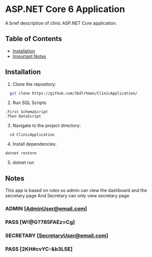 # ASP.NET Core 6 Application

A brief description of clinic ASP.NET Core application.

## Table of Contents

- [Installation](#installation)
- [Important Notes](#notes)
  
## Installation

1. Clone the repository:

 ```bash
   git clone https://github.com/3bdlrhman/ClinicApplication/
```

2. Run SQL Scripts
```
.First SchemaScript
.Then DataScript
```

3. Navigate to the project directory:
```
  cd ClinicApplication
```

4. Install dependencies:
```
dotnet restore
```

5. dotnet run

## Notes

This app is based on rules so admin can view the dashboard and the secretary page
And Secretary can only view secretary page

### ADMIN   [AdminUser@email.com] 
### PASS    [W!@G?785FAEz=Cg]


### SECRETARY   [SecretaryUser@email.com] 
### PASS        [2KH#cvYC-&b3LSE]
